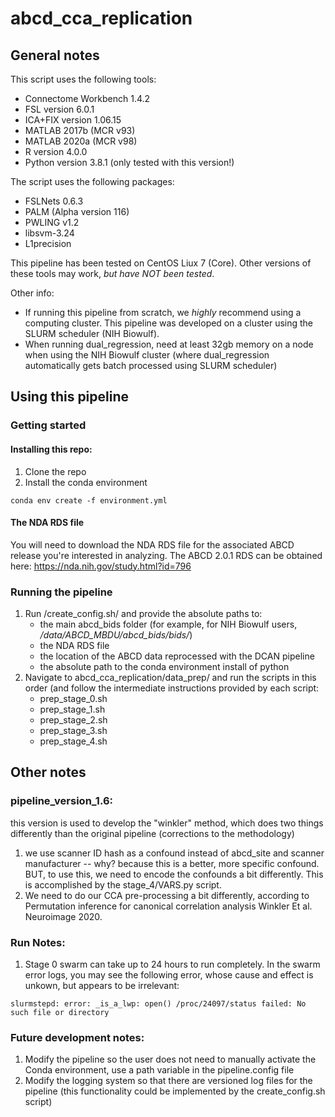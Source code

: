 # abcd_cca_replication

## General notes
This script uses the following tools:

- Connectome Workbench 1.4.2
- FSL version 6.0.1
- ICA+FIX version 1.06.15
- MATLAB 2017b (MCR v93)
- MATLAB 2020a (MCR v98)
- R version 4.0.0
- Python version 3.8.1 (only tested with this version!)

The script uses the following packages:

- FSLNets 0.6.3
- PALM (Alpha version 116)
- PWLING v1.2
- libsvm-3.24
- L1precision

This pipeline has been tested on CentOS Liux 7 (Core). Other versions of these tools may work, *but have NOT been tested*.

Other info:

- If running this pipeline from scratch, we *highly* recommend using a computing cluster. This pipeline was developed on a cluster using the SLURM scheduler (NIH Biowulf).
- When running dual_regression, need at least 32gb memory on a node when using the NIH Biowulf cluster (where dual_regression automatically gets batch processed using SLURM scheduler)

## Using this pipeline
### Getting started
#### Installing this repo:
1. Clone the repo
2. Install the conda environment
```
conda env create -f environment.yml
```
#### The NDA RDS file
You will need to download the NDA RDS file for the associated ABCD release you're interested in analyzing. The ABCD 2.0.1 RDS can be obtained here: https://nda.nih.gov/study.html?id=796

### Running the pipeline
1. Run /create_config.sh/ and provide the absolute paths to:
    - the main abcd_bids folder (for example, for NIH Biowulf users, */data/ABCD_MBDU/abcd_bids/bids/*)
    - the NDA RDS file
    - the location of the ABCD data reprocessed with the DCAN pipeline
    - the absolute path to the conda environment install of python
2. Navigate to abcd_cca_replication/data_prep/ and run the scripts in this order (and follow the intermediate instructions provided by each script:
    - prep_stage_0.sh
    - prep_stage_1.sh
    - prep_stage_2.sh
    - prep_stage_3.sh 
    - prep_stage_4.sh

## Other notes
### pipeline_version_1.6:
this version is used to develop the "winkler" method, which does two things differently than the original pipeline (corrections to the methodology)
1. we use scanner ID hash as a confound instead of abcd_site and scanner manufacturer -- why? because this is a better, more specific confound. BUT, to use this, we need to encode the confounds a bit differently. This is accomplished by the stage_4/VARS.py script.
2. We need to do our CCA pre-processing a bit differently, according to Permutation inference for canonical correlation analysis Winkler Et al. Neuroimage 2020.

### Run Notes:
1. Stage 0 swarm can take up to 24 hours to run completely. In the swarm error logs, you may see the following error, whose cause and effect is unkown, but appears to be irrelevant:
```
slurmstepd: error: _is_a_lwp: open() /proc/24097/status failed: No such file or directory
```

### Future development notes:
1. Modify the pipeline so the user does not need to manually activate the Conda environment, use a path variable in the pipeline.config file
2. Modify the logging system so that there are versioned log files for the pipeline (this functionality could be implemented by the create_config.sh script)





